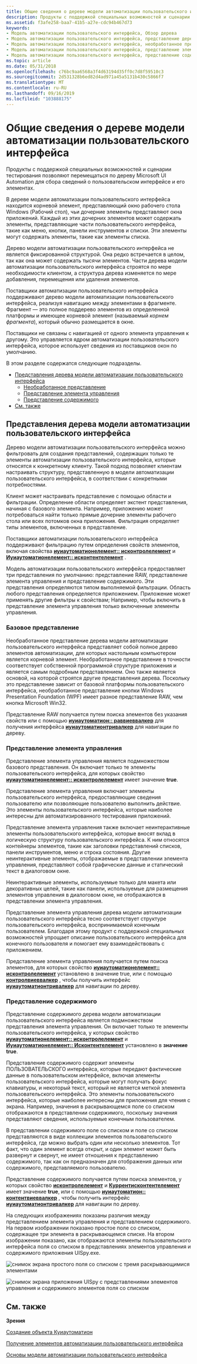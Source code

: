 ```yaml
---
title: Общие сведения о дереве модели автоматизации пользовательского интерфейса
description: Продукты с поддержкой специальных возможностей и сценарии тестирования позволяют перемещаться по дереву Microsoft UI Automation для сбора сведений о пользовательском интерфейсе и его элементах.
ms.assetid: f3afe258-baa7-41b5-a27e-cdc94b467d73
keywords:
- Модель автоматизации пользовательского интерфейса, Обзор дерева
- Модель автоматизации пользовательского интерфейса, представление дерева
- Модель автоматизации пользовательского интерфейса, необработанное представление дерева
- Модель автоматизации пользовательского интерфейса, представление элемента управления Tree
- Модель автоматизации пользовательского интерфейса, представление содержимого дерева
ms.topic: article
ms.date: 05/31/2018
ms.openlocfilehash: c76bc9aa6568a3f4d63194d35ff0c7d8f59510c3
ms.sourcegitcommit: 2d531328b6ed82d4ad971a45a5131b430c5866f7
ms.translationtype: MT
ms.contentlocale: ru-RU
ms.lasthandoff: 09/16/2019
ms.locfileid: "103888175"
---
```

# <a name="ui-automation-tree-overview"></a>Общие сведения о дереве модели автоматизации пользовательского интерфейса

Продукты с поддержкой специальных возможностей и сценарии тестирования позволяют перемещаться по дереву Microsoft UI Automation для сбора сведений о пользовательском интерфейсе и его элементах.

В дереве модели автоматизации пользовательского интерфейса находится корневой элемент, представляющий окно рабочего стола Windows (Рабочий стол), чьи дочерние элементы представляют окна приложений. Каждый из этих дочерних элементов может содержать элементы, представляющие части пользовательского интерфейса, такие как меню, кнопки, панели инструментов и списки. Эти элементы могут содержать элементы, такие как элементы списка.

Дерево модели автоматизации пользовательского интерфейса не является фиксированной структурой. Она редко встречается в целом, так как она может содержать тысячи элементов. Части дерева модели автоматизации пользовательского интерфейса строятся по мере необходимости клиентом, а структура дерева изменяется по мере добавления, перемещения или удаления элементов.

Поставщики автоматизации пользовательского интерфейса поддерживают дерево модели автоматизации пользовательского интерфейса, реализуя навигацию между элементами в фрагменте. Фрагмент — это полное поддерево элементов из определенной платформы и имеющее корневой элемент (называемый *корнем фрагмента*), который обычно размещается в окне.

Поставщики не связаны с навигацией от одного элемента управления к другому. Это управляется ядром автоматизации пользовательского интерфейса, которое использует сведения из поставщиков окон по умолчанию.

В этом разделе содержатся следующие подразделы.

-   [Представления дерева модели автоматизации пользовательского интерфейса](#views-of-the-ui-automation-tree)
    -   [Необработанное представление](#raw-view)
    -   [Представление элемента управления](#control-view)
    -   [Представление содержимого](#content-view)
-   [См. также](#related-topics)

## <a name="views-of-the-ui-automation-tree"></a>Представления дерева модели автоматизации пользовательского интерфейса

Дерево модели автоматизации пользовательского интерфейса можно фильтровать для создания представлений, содержащих только те элементы автоматизации пользовательского интерфейса, которые относятся к конкретному клиенту. Такой подход позволяет клиентам настраивать структуру, представленную в модели автоматизации пользовательского интерфейса, в соответствии с конкретными потребностями.

Клиент может настраивать представление с помощью области и фильтрации. Определение области определяет экстент представления, начиная с базового элемента. Например, приложению может потребоваться найти только прямые дочерние элементы рабочего стола или всех потомков окна приложения. Фильтрация определяет типы элементов, включенных в представление.

Поставщики автоматизации пользовательского интерфейса поддерживают фильтрацию путем определения свойств элементов, включая свойства [**иуиаутоматионелемент:: исконтролелемент**](/windows/desktop/api/UIAutomationClient/nf-uiautomationclient-iuiautomationelement-get_currentiscontrolelement) и [**Иуиаутоматионелемент:: исконтентелемент**](/windows/desktop/api/UIAutomationClient/nf-uiautomationclient-iuiautomationelement-get_currentiscontentelement) .

Модель автоматизации пользовательского интерфейса предоставляет три представления по умолчанию: представление RAW, представление элемента управления и представление содержимого. Эти представления определяются типом выполняемой фильтрации. Область любого представления определяется приложением. Приложение может применять другие фильтры к свойствам; Например, чтобы включить в представление элемента управления только включенные элементы управления.

### <a name="raw-view"></a>Базовое представление

Необработанное представление дерева модели автоматизации пользовательского интерфейса представляет собой полное дерево элементов автоматизации, для которых настольным компьютером является корневой элемент. Необработанное представление в точности соответствует собственной программной структуре приложения и является самым подробным представлением. Оно также является основой, на которой строятся другие представления дерева. Поскольку это представление зависит от базовой платформы пользовательского интерфейса, необработанное представление кнопки Windows Presentation Foundation (WPF) имеет разное представление RAW, чем кнопка Microsoft Win32.

Представление RAW получается путем поиска элементов без указания свойств или с помощью [**иуиаутоматион:: раввиеввалкер**](/windows/desktop/api/UIAutomationClient/nf-uiautomationclient-iuiautomation-get_rawviewwalker) для получения интерфейса [**иуиаутоматионтривалкер**](/windows/desktop/api/UIAutomationClient/nn-uiautomationclient-iuiautomationtreewalker) для навигации по дереву.

### <a name="control-view"></a>Представление элемента управления

Представление элемента управления является подмножеством базового представления. Он включает только те элементы пользовательского интерфейса, для которых свойство [**иуиаутоматионелемент:: исконтролелемент**](/windows/desktop/api/UIAutomationClient/nf-uiautomationclient-iuiautomationelement-get_currentiscontrolelement) имеет значение **true**.

Представление элемента управления включает элементы пользовательского интерфейса, предоставляющие сведения пользователю или позволяющие пользователю выполнить действие. Это элементы пользовательского интерфейса, которые наиболее интересны для автоматизированного тестирования приложений.

Представление элемента управления также включает неинтерактивные элементы пользовательского интерфейса, которые вносят вклад в логическую структуру пользовательского интерфейса. К ним относятся контейнеры элементов, такие как заголовки представлений списков, панели инструментов, меню и строка состояния. Другие неинтерактивные элементы, отображаемые в представлении элемента управления, представляют собой графические данные и статический текст в диалоговом окне.

Неинтерактивные элементы, используемые только для макета или декоративных целей, такие как панели, используемые для размещения элементов управления в диалоговом окне, не отображаются в представлении элемента управления.

Представление элемента управления дерева модели автоматизации пользовательского интерфейса тесно соответствует структуре пользовательского интерфейса, воспринимаемой конечным пользователем. Благодаря этому продукт с поддержкой специальных возможностей упрощает описание пользовательского интерфейса для конечного пользователя и помогает ему взаимодействовать с приложением.

Представление элемента управления получается путем поиска элементов, для которых свойство [**иуиаутоматионелемент:: исконтролелемент**](/windows/desktop/api/UIAutomationClient/nf-uiautomationclient-iuiautomationelement-get_currentiscontrolelement) установлено в значение true, или с помощью [**контролвиеввалкер**](/windows/desktop/api/UIAutomationClient/nf-uiautomationclient-iuiautomation-get_controlviewwalker) , чтобы получить интерфейс [**иуиаутоматионтривалкер**](/windows/desktop/api/UIAutomationClient/nn-uiautomationclient-iuiautomationtreewalker) для навигации по дереву.

### <a name="content-view"></a>Представление содержимого

Представление содержимого дерева модели автоматизации пользовательского интерфейса является подмножеством представления элемента управления. Он включает только те элементы пользовательского интерфейса, у которых свойство [**иуиаутоматионелемент:: исконтролелемент**](/windows/desktop/api/UIAutomationClient/nf-uiautomationclient-iuiautomationelement-get_currentiscontrolelement) и [**Иуиаутоматионелемент:: Исконтентелемент**](/windows/desktop/api/UIAutomationClient/nf-uiautomationclient-iuiautomationelement-get_currentiscontentelement) установлено в **значение true**.

Представление содержимого содержит элементы ПОЛЬЗОВАТЕЛЬСКОГО интерфейса, которые передают фактические данные в пользовательском интерфейсе, включая элементы пользовательского интерфейса, которые могут получать фокус клавиатуры, и некоторый текст, который не является меткой элемента пользовательского интерфейса. Это элементы пользовательского интерфейса, которые наиболее интересны для приложения для чтения с экрана. Например, значения в раскрывающемся поле со списком отображаются в представлении содержимого, поскольку значения представляют сведения, используемые конечным пользователем.

В представлении содержимого поле со списком и поле со списком представляются в виде коллекции элементов пользовательского интерфейса, где можно выбрать один или несколько элементов. Тот факт, что один элемент всегда открыт, и один элемент может быть развернут и свернут, не имеет отношения к представлению содержимого, так как он предназначен для отображения данных или содержимого, представляемого пользователю.

Представление содержимого получается путем поиска элементов, у которых свойство [**исконтролелемент**](/windows/desktop/api/UIAutomationClient/nf-uiautomationclient-iuiautomationelement-get_currentiscontrolelement) и [**Куррентисконтентелемент**](/windows/desktop/api/UIAutomationClient/nf-uiautomationclient-iuiautomationelement-get_currentiscontentelement) имеет значение **true**, или с помощью [**иуиаутоматион:: контентвиеввалкер**](/windows/desktop/api/UIAutomationClient/nf-uiautomationclient-iuiautomation-get_contentviewwalker) , чтобы получить интерфейс [**иуиаутоматионтривалкер**](/windows/desktop/api/UIAutomationClient/nn-uiautomationclient-iuiautomationtreewalker) для навигации по дереву.

На следующих изображениях показаны различия между представлением элемента управления и представлением содержимого. На первом изображении показано простое поле со списком, содержащее три элемента в раскрывающемся списке. На втором изображении показано, как отображаются элементы пользовательского интерфейса поля со списком в представлениях элементов управления и содержимого приложения UISpy.exe.

![снимок экрана простого поля со списком с тремя раскрывающимися элементами](images/combobox.png)

![снимок экрана приложения UISpy с представлениями элементов управления и содержимого элементов поля со списком](images/treeviews.jpg)

## <a name="related-topics"></a>См. также

<dl> <dt>

**Зрения**
</dt> <dt>

[Создание объекта Куиаутоматион](uiauto-creatingcuiautomation.md)
</dt> <dt>

[Получение элементов автоматизации пользовательского интерфейса](uiauto-obtainingelements.md)
</dt> <dt>

[Основы модели автоматизации пользовательского интерфейса](entry-uiautocore-overview.md)
</dt> </dl>

 

 




